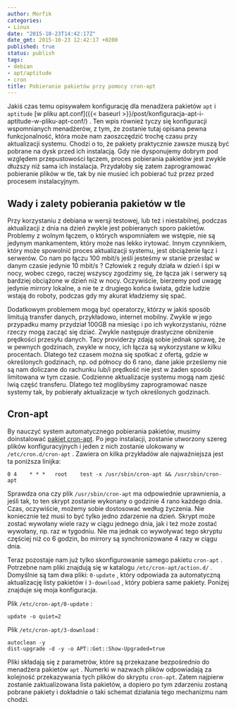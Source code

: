 ```yaml
---
author: Morfik
categories:
- Linux
date: "2015-10-23T14:42:17Z"
date_gmt: 2015-10-23 12:42:17 +0200
published: true
status: publish
tags:
- debian
- apt/aptitude
- cron
title: Pobieranie pakietów przy pomocy cron-apt
---
```


Jakiś czas temu opisywałem konfigurację dla menadżera pakietów `apt` i `aptitude` [w pliku
apt.conf]({{< baseurl >}}/post/konfiguracja-apt-i-aptitude-w-pliku-apt-conf/) . Ten wpis również
tyczy się konfiguracji wspomnianych menadżerów, z tym, że zostanie tutaj opisana pewna
funkcjonalność, która może nam zaoszczędzić trochę czasu przy aktualizacji systemu. Chodzi o to,
że pakiety praktycznie zawsze muszą być pobrane na dysk przed ich instalacją. Gdy nie dysponujemy
dobrym pod względem przepustowości łączem, proces pobierania pakietów jest zwykle dłuższy niż sama
ich instalacja. Przydałoby się zatem zaprogramować pobieranie plików w tle, tak by nie musieć ich
pobierać tuż przez przed procesem instalacyjnym.

<!--more-->
## Wady i zalety pobierania pakietów w tle

Przy korzystaniu z debiana w wersji testowej, lub też i niestabilnej, podczas aktualizacji z dnia na
dzień zwykle jest pobieranych sporo pakietów. Problemy z wolnym łączem, o których wspomniałem we
wstępie, nie są jedynym mankamentem, który może nas lekko irytować. Innym czynnikiem, który może
spowolnić proces aktualizacji systemu, jest obciążenie łącz i serwerów. Co nam po łączu 100 mbit/s
jeśli jesteśmy w stanie przesłać w danym czasie jedynie 10 mbit/s ? Człowiek z reguły działa w dzień
i śpi w nocy, wobec czego, raczej wszyscy zgodzimy się, że łącza jak i serwery są bardziej obciążone
w dzień niż w nocy. Oczywiście, bierzemy pod uwagę jedynie mirrory lokalne, a nie te z drugiego
końca świata, gdzie ludzie wstają do roboty, podczas gdy my akurat kładziemy się spać.

Dodatkowym problemem mogą być operatorzy, którzy w jakiś sposób limitują transfer danych,
przykładowo, internet mobilny. Zwykle w jego przypadku mamy przydział 100GB na miesiąc i po ich
wykorzystaniu, różne rzeczy mogą zacząć się dziać. Zwykle następuje drastyczne obniżenie prędkości
przesyłu danych. Tacy providerzy zdają sobie jednak sprawę, że w pewnych godzinach, zwykle w nocy,
ich łącza są wykorzystane w kilku procentach. Dlatego też czasem można się spotkać z ofertą, gdzie w
określonych godzinach, np. od północy do 6 rano, dane jakie prześlemy nie są nam doliczane do
rachunku lub/i prędkość nie jest w żaden sposób limitowana w tym czasie. Codzienne aktualizacje
systemu mogą nam zjeść lwią część transferu. Dlatego też moglibyśmy zaprogramować nasze systemy tak,
by pobierały aktualizacje w tych określonych godzinach.

## Cron-apt

By nauczyć system automatycznego pobierania pakietów, musimy doinstalować [pakiet
cron-apt](https://packages.debian.org/pl/sid/cron-apt). Po jego instalacji, zostanie utworzony
szereg plików konfiguracyjnych i jeden z nich zostanie ulokowany w `/etc/cron.d/cron-apt` . Zawiera
on kilka przykładów ale najważniejsza jest ta poniższa linijka:

    0 4    * * *   root    test -x /usr/sbin/cron-apt && /usr/sbin/cron-apt

Sprawdza ona czy plik `/usr/sbin/cron-apt` ma odpowiednie uprawnienia, a jeśli tak, to ten skrypt
zostanie wykonany o godzinie 4 rano każdego dnia. Czas, oczywiście, możemy sobie dostosować według
życzenia. Nie koniecznie też musi to być tylko jedno zdarzenie na dzień. Skrypt może zostać
wywołany wiele razy w ciągu jednego dnia, jak i też może zostać wywołany, np. raz w tygodniu. Nie
ma jednak co wywoływać tego skryptu częściej niż co 6 godzin, bo mirrory są synchronizowane 4 razy
w ciągu dnia.

Teraz pozostaje nam już tylko skonfigurowanie samego pakietu `cron-apt` . Potrzebne nam pliki
znajdują się w katalogu `/etc/cron-apt/action.d/` . Domyślnie są tam dwa pliki: `0-update` , który
odpowiada za automatyczną aktualizację listy pakietów i `3-download` , który pobiera same pakiety.
Poniżej znajduje się moja konfiguracja.

Plik `/etc/cron-apt/0-update` :

    update -o quiet=2

Plik `/etc/cron-apt/3-download` :

    autoclean -y
    dist-upgrade -d -y -o APT::Get::Show-Upgraded=true

Pliki składają się z parametrów, które są przekazane bezpośrednio do menadżera pakietów `apt` .
Numerki w nazwach plików odpowiadają za kolejność przekazywania tych plików do skryptu `cron-apt`.
Zatem najpierw zostanie zaktualizowana lista pakietów, a dopiero po tym zdarzeniu zostaną pobrane
pakiety i dokładnie o taki schemat działania tego mechanizmu nam chodzi.
